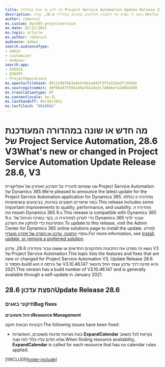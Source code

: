 ```yaml
---
title: מה חדש או שונה במהדורה Project Service Automation Update Release 28.6 Hotfix, V3
description: נושא זה מפרט את התכונות והתיקונים שזמינים במהדורה 28.6, עדכון Hotfix V3 של Project Service Automation.
author: ruhercul
ms.custom: dyn365-projectservice
ms.date: 02/22/2021
ms.topic: article
ms.author: ruhercul
audience: Admin
search.audienceType:
- admin
- customizer
- enduser
search.app:
- D365CE
- D365PS
- ProjectOperations
ms.openlocfilehash: 09111967b61bde476b1ad45f3f2a532adf13b5bb
ms.sourcegitcommit: 40f68387f594180af64a5e5c748b6efa188bd300
ms.translationtype: HT
ms.contentlocale: he-IL
ms.lasthandoff: 05/10/2021
ms.locfileid: "6010562"
---
```

# <a name="whats-new-or-changed-in-project-service-automation-update-release-286-v3"></a><span data-ttu-id="56a8d-103">מה חדש או שונה במהדורה המעודכנת של Project Service Automation, 28.6 V3</span><span class="sxs-lookup"><span data-stu-id="56a8d-103">What's new or changed in Project Service Automation Update Release 28.6, V3</span></span>

<span data-ttu-id="56a8d-104">אנו שמחים להכריז על העדכון האחרון של אפליקציית Project Service Automation של Dynamics 365.</span><span class="sxs-lookup"><span data-stu-id="56a8d-104">We’re pleased to announce the latest update for the Project Service Automation application for Dynamics 365.</span></span> <span data-ttu-id="56a8d-105">מהדורה זו כוללת כמה שיפורים חשובים באיכות, בביצועים ובשימושיות.</span><span class="sxs-lookup"><span data-stu-id="56a8d-105">This release includes some important improvements to quality, performance, and usability.</span></span> <span data-ttu-id="56a8d-106">מהדורה זו תואמת את Dynamics 365 9.x.</span><span class="sxs-lookup"><span data-stu-id="56a8d-106">This release is compatible with Dynamics 365 9.x.</span></span> <span data-ttu-id="56a8d-107">כדי לעדכן למהדורה זו, בקר במרכז הניהול של Dynamics 365 ועבור לדף הפתרונות כדי להתקין את העדכון.</span><span class="sxs-lookup"><span data-stu-id="56a8d-107">To update to this release, visit the Admin Center for Dynamics 365 online solutions page to install the update.</span></span> <span data-ttu-id="56a8d-108">למידע נוסף: [התקנה, עדכון או הסרה של פתרון מועדף](/power-platform/admin/install-remove-preferred-solution).</span><span class="sxs-lookup"><span data-stu-id="56a8d-108">For more information, see [Install, update, or remove a preferred solution](/power-platform/admin/install-remove-preferred-solution).</span></span>

<span data-ttu-id="56a8d-109">נושא זה מפרט את התכונות והתיקונים החדשים או ששונו עבור מהדורה 28.6, עדכון V3 של Project Service Automation.</span><span class="sxs-lookup"><span data-stu-id="56a8d-109">This topic lists the features and fixes that are new or changed for Project Service Automation V3, Update Release 28.6.</span></span> <span data-ttu-id="56a8d-110">מספר ה-build של גירסה זו הוא V3.10.46.147 והיא זמינה דרך עדכון עצמי החל מינואר 2021.</span><span class="sxs-lookup"><span data-stu-id="56a8d-110">This version has a build number of V3.10.46.147 and is generally available through a self-update in January 2021.</span></span>

## <a name="update-release-286"></a><span data-ttu-id="56a8d-111">הפצת עדכון 28.6</span><span class="sxs-lookup"><span data-stu-id="56a8d-111">Update Release 28.6</span></span>

### <a name="bug-fixes"></a><span data-ttu-id="56a8d-112">תיקוני באגים</span><span class="sxs-lookup"><span data-stu-id="56a8d-112">Bug fixes</span></span>


<span data-ttu-id="56a8d-113">**ניהול משאבים**</span><span class="sxs-lookup"><span data-stu-id="56a8d-113">**Resource Management**</span></span>

<span data-ttu-id="56a8d-114">הבעיות הבאות תוקנו:</span><span class="sxs-lookup"><span data-stu-id="56a8d-114">The following issues have been fixed:</span></span>

- <span data-ttu-id="56a8d-115">בעת מציאת זמינות משאבים, האפשרות **ExpandCalendar** נקראת לכל משאב שלא חלים עליו כללי לוח שנה.</span><span class="sxs-lookup"><span data-stu-id="56a8d-115">When finding resource availability, **ExpandCalendar** is called for each resource that has no calendar rules applied.</span></span>


[!INCLUDE[footer-include](../includes/footer-banner.md)]